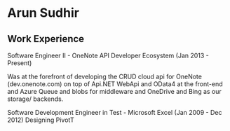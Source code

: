 Arun Sudhir
===========

Work Experience
----------------
Software Engineer II - OneNote API Developer Ecosystem (Jan 2013 - Present)

Was at the forefront of developing the CRUD cloud api for OneNote (dev.onenote.com) on top of Api.NET WebApi and OData4 at the front-end and Azure Queue and blobs for middleware and OneDrive and Bing as our storage/ backends.

Software Development Engineer in Test - Microsoft Excel (Jan 2009 - Dec 2012)
Designing PivotT